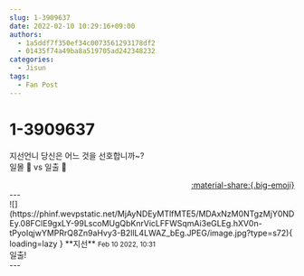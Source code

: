 ```yaml
---
slug: 1-3909637
date: 2022-02-10 10:29:16+09:00
authors:
  - 1a5ddf7f350ef34c0073561293178df2
  - 01435f74a49ba8a519705ad242348232
categories:
  - Jisun
tags:
  - Fan Post
---
```


# 1-3909637

<div class="post-container" markdown="1">
<div class="content-container md-sidebar__scrollwrap" markdown="1">

지선언니 당신은 어느 것을 선호합니까~? <br>일몰 🌇 vs 일출 🌄 

</div>
</div>

<div style="text-align: right;" markdown="1">
<a href="https://weverse.io/fromis9/fanpost/1-3909637" style="text-align: right;">:material-share:{.big-emoji}</a>
</div>
---

<div class="comments-container md-sidebar__scrollwrap" markdown="1">
<div class="comment" markdown="1">
<div class='id-container' markdown="1">
![](https://phinf.wevpstatic.net/MjAyNDEyMTlfMTE5/MDAxNzM0NTgzMjY0NDEy.08FClE9gxLY-99LscoMUgQbKnrVicLFFWSqmAi3eGLEg.hXV0n-tPyoIqjwYMPRrQ8Zn9aHvy3-B2llL4LWAZ_bEg.JPEG/image.jpg?type=s72){ loading=lazy }
**<span class="artist">지선</span>** <small>Feb 10 2022, 10:31</small><br>
</div>
<div class='comment-body' markdown="1">
일출!
</div>
</div>
</div>
---
